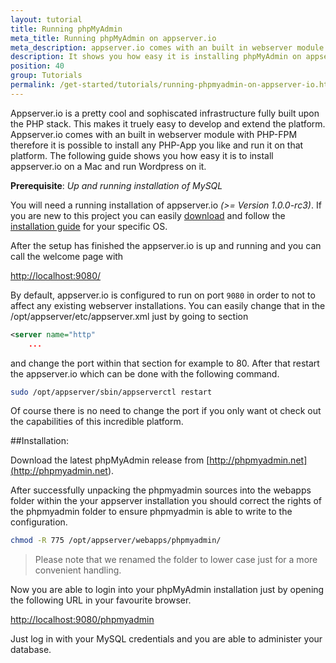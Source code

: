 ```yaml
---
layout: tutorial
title: Running phpMyAdmin
meta_title: Running phpMyAdmin on appserver.io
meta_description: appserver.io comes with an built in webserver module with PHP-FPM therefore it is possible to install any PHP-App you like and run it on that platform.
description: It shows you how easy it is installing phpMyAdmin on appserver.io
position: 40
group: Tutorials
permalink: /get-started/tutorials/running-phpmyadmin-on-appserver-io.html
---
```



Appserver.io is a pretty cool and sophiscated infrastructure fully built upon the PHP stack. This makes it truely easy
to develop and extend the platform. Appserver.io comes with an built in webserver module with PHP-FPM therefore it is
possible to install any PHP-App you like and run it on that platform. The following guide shows you how easy it is to
install appserver.io on a Mac and run Wordpress on it.


**Prerequisite**: *Up and running installation of MySQL*

You will need a running installation of appserver.io *(>= Version 1.0.0-rc3)*. If you are new to this
project you can easily [download](<{{ "/get-started/downloads.html" | prepend: site.baseurl }}>) and follow the
[installation guide](<{{ "/get-started/documentation/installation.html" | prepend: site.baseurl }}>) for your specific OS.

After the setup has finished the appserver.io is up and running and you can call the welcome page with

[http://localhost:9080/](<http://localhost:9080/>)

By default, appserver.io is configured to run on port `9080` in order to not to affect any existing webserver installations.
You can easily change that in the /opt/appserver/etc/appserver.xml just by going to section

```xml
<server name="http"
	...
```

and change the port within that section for example to 80. After that restart the appserver.io which can be
done with the following command.

```bash
sudo /opt/appserver/sbin/appserverctl restart
```

Of course there is no need to change the port if you only want ot check out the capabilities of this incredible platform.



##Installation:

Download the latest phpMyAdmin release from [http://phpmyadmin.net](<http://phpmyadmin.net>).

After successfully unpacking the phpmyadmin sources into the webapps folder within the your appserver installation you 
should correct the rights of the phpmyadmin folder to ensure phpmyadmin is able to write to the configuration. 

```bash
chmod -R 775 /opt/appserver/webapps/phpmyadmin/
```

> Please note that we renamed the folder to lower case just for a more convenient handling.

Now you are able to login into your phpMyAdmin installation just by opening the following URL in your favourite browser.

[http://localhost:9080/phpmyadmin](<http://localhost:9080/phpmyadmin>)

Just log in with your MySQL credentials and you are able to administer your database.
